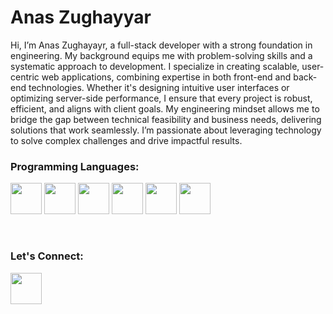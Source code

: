 <link rel="stylesheet" type='text/css' href="https://cdn.jsdelivr.net/gh/devicons/devicon@latest/devicon.min.css" />
<h1> Anas Zughayyar </h1>
<p>Hi, I’m Anas Zughayayr, a full-stack developer with a strong foundation in engineering. My background equips me with problem-solving skills and a systematic approach to development. I specialize in creating scalable, user-centric web applications, combining expertise in both front-end and back-end technologies. Whether it's designing intuitive user interfaces or optimizing server-side performance, I ensure that every project is robust, efficient, and aligns with client goals. My engineering mindset allows me to bridge the gap between technical feasibility and business needs, delivering solutions that work seamlessly. I’m passionate about leveraging technology to solve complex challenges and drive impactful results.
</p>
<h3> Programming Languages:</h3>
<p>
  <img src="https://cdn.jsdelivr.net/gh/devicons/devicon@latest/icons/html5/html5-original-wordmark.svg" width=50px />
  <img src="https://cdn.jsdelivr.net/gh/devicons/devicon@latest/icons/css3/css3-original-wordmark.svg" width=50px />
  <img src="https://cdn.jsdelivr.net/gh/devicons/devicon@latest/icons/javascript/javascript-plain.svg" width=50px />
  <img src="https://cdn.jsdelivr.net/gh/devicons/devicon@latest/icons/python/python-original-wordmark.svg" width=50px /> 
  <img src="https://cdn.jsdelivr.net/gh/devicons/devicon@latest/icons/java/java-original-wordmark.svg" width=50px />
  <img src="https://cdn.jsdelivr.net/gh/devicons/devicon@latest/icons/azuresqldatabase/azuresqldatabase-original.svg" width=50px />
</p>
<br>
<h3> Let's Connect:</h3>
<a href="https://www.linkedin.com/in/anasez/"><img src="https://cdn.jsdelivr.net/gh/devicons/devicon@latest/icons/linkedin/linkedin-original.svg" width=50px /></a>

          





